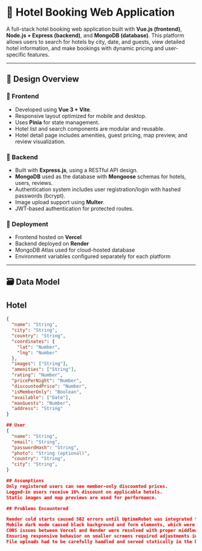 # 🏨 Hotel Booking Web Application

A full-stack hotel booking web application built with **Vue.js (frontend)**, **Node.js + Express (backend)**, and **MongoDB (database)**. This platform allows users to search for hotels by city, date, and guests, view detailed hotel information, and make bookings with dynamic pricing and user-specific features.

---

## 📐 Design Overview

### 🔷 Frontend
- Developed using **Vue 3 + Vite**.
- Responsive layout optimized for mobile and desktop.
- Uses **Pinia** for state management.
- Hotel list and search components are modular and reusable.
- Hotel detail page includes amenities, guest pricing, map preview, and review visualization.

### 🔷 Backend
- Built with **Express.js**, using a RESTful API design.
- **MongoDB** used as the database with **Mongoose** schemas for hotels, users, reviews.
- Authentication system includes user registration/login with hashed passwords (bcrypt).
- Image upload support using **Multer**.
- JWT-based authentication for protected routes.

### 🔷 Deployment
- Frontend hosted on **Vercel**
- Backend deployed on **Render**
- MongoDB Atlas used for cloud-hosted database
- Environment variables configured separately for each platform

---

## 🗃️ Data Model

## Hotel
```json
{
  "name": "String",
  "city": "String",
  "country": "String",
  "coordinates": {
    "lat": "Number",
    "lng": "Number"
  },
  "images": ["String"],
  "amenities": ["String"],
  "rating": "Number",
  "pricePerNight": "Number",
  "discountedPrice": "Number",
  "isMemberOnly": "Boolean",
  "available": ["Date"],
  "maxGuests": "Number",
  "address": "String"
}

## User
{
  "name": "String",
  "email": "String",
  "passwordHash": "String",
  "photo": "String (optional)",
  "country": "String",
  "city": "String",
}

## Assumptions
Only registered users can see member-only discounted prices.
Logged-in users receive 10% discount on applicable hotels.
Static images and map previews are used for performance.

## Problems Encountered

Render cold starts caused 502 errors until UptimeRobot was integrated to keep the backend alive.
Mobile dark mode caused black background and form elements, which were fixed by forcing light mode with color-scheme and global CSS resets.
CORS issues between Vercel and Render were resolved with proper middleware and environment setup.
Ensuring responsive behavior on smaller screens required adjustments in layout and card scaling.
File uploads had to be carefully handled and served statically in the backend for access from frontend.

